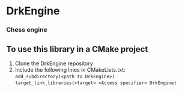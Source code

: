 
# DrkEngine

### Chess engine


## To use this library in a CMake project
1. Clone the DrkEngine repository
2. Include the following lines in CMakeLists.txt:    
    ``` add_subdirectory(<path to DrkEngine>) ```    
    ``` target_link_libraries(<target> <Access specifier> DrkEngine) ```
